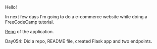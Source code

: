 Hello! 

In next few days I'm going to do a e-commerce website while doing a FreeCodeCamp tutorial.

[Repo](https://github.com/xwojziarnik/FlaskCourseFCC) of the application.

Day054: Did a repo, README file, created Flask app and two endpoints.
